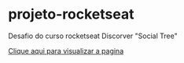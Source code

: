 # projeto-rocketseat

 Desafio do curso rocketseat Discorver "Social Tree"


<a href="https://rafaoliveira93.github.io/projeto-rocketseat/">Clique aqui para visualizar a pagina</a>